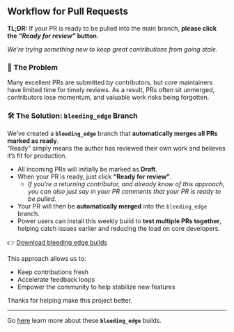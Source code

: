 ## Workflow for Pull Requests

**TL;DR:** If your PR is ready to be pulled into the main branch, **please click the _“Ready for review”_ button**.

*We’re trying something new to keep great contributions from going stale.*

### 🧭 The Problem

Many excellent PRs are submitted by contributors, but core maintainers have limited time for timely reviews.  As a result, PRs often sit unmerged, contributors lose momentum, and valuable work risks being forgotten.

### 🛠️ The Solution: `bleeding_edge` Branch

We’ve created a **`bleeding_edge`** branch that **automatically merges all PRs marked as ready**.  
“Ready” simply means the author has reviewed their own work and believes it’s fit for production.

* All incoming PRs will initially be marked as **Draft**.
* When your PR is ready, just click **“Ready for review”**.
  * *If you're a returning contributor, and already know of this approach, you can also just say in your PR comments that your PR is ready to be pulled.*  
* Your PR will then be **automatically merged** into the `bleeding_edge` branch.
* Power users can install this weekly build to **test multiple PRs together**, helping catch issues earlier and reducing the load on core developers.


👉 [Download bleeding edge builds](https://github.com/falken10vdl/bonsaiPR/releases)

This approach allows us to:

* Keep contributions fresh
* Accelerate feedback loops
* Empower the community to help stabilize new features
    
Thanks for helping make this project better.

---

Go [here](/) learn more about these **`bleeding_edge`** builds.


	
